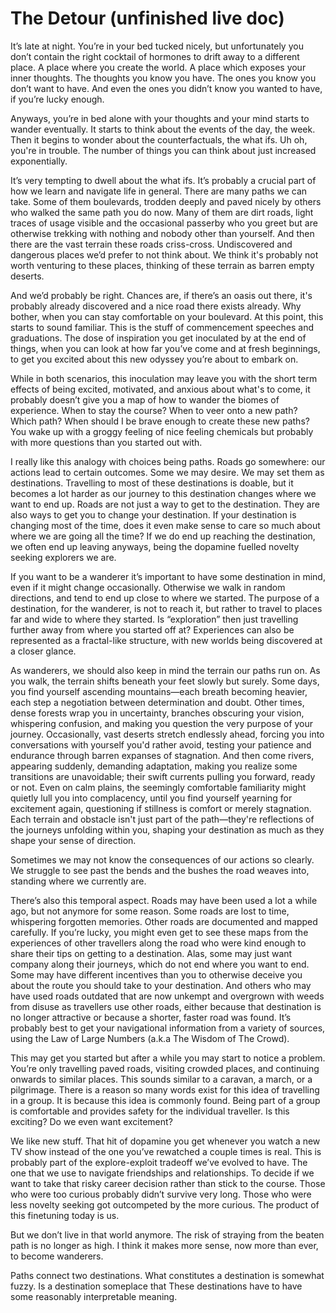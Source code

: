 # The Detour (unfinished live doc)
It’s late at night. You’re in your bed tucked nicely, but unfortunately you don’t contain the right cocktail of hormones to drift away to a different place. A place where you create the world. A place which exposes your inner thoughts. The thoughts you know you have. The ones you know you don’t want to have. And even the ones you didn’t know you wanted to have, if you’re lucky enough. 

Anyways, you’re in bed alone with your thoughts and your mind starts to wander eventually. It starts to think about the events of the day, the week. Then it begins to wonder about the counterfactuals, the what ifs. Uh oh, you're in trouble. The number of things you can think about just increased exponentially.

It’s very tempting to dwell about the what ifs. It’s probably a crucial part of how we learn and navigate life in general. There are many paths we can take. Some of them boulevards, trodden deeply and paved nicely by others who walked the same path you do now. Many of them are dirt roads, light traces of usage visible and the occasional passerby who you greet but are otherwise trekking with nothing and nobody other than yourself. And then there are the vast terrain these roads criss-cross. Undiscovered and dangerous places we’d prefer to not think about. We think it's probably not worth venturing to these places, thinking of these terrain as barren empty deserts. 

And we’d probably be right. Chances are, if there’s an oasis out there, it's probably already discovered and a nice road there exists already. Why bother, when you can stay comfortable on your boulevard. At this point, this starts to sound familiar. This is the stuff of commencement speeches and graduations. The dose of inspiration you get inoculated by at the end of things, when you can look at how far you’ve come and at fresh beginnings, to get you excited about this new odyssey you’re about to embark on.

While in both scenarios, this inoculation may leave you with the short term effects of being excited, motivated, and anxious about what's to come, it probably doesn’t give you a map of how to wander the biomes of experience. When to stay the course? When to veer onto a new path? Which path? When should I be brave enough to create these new paths? You wake up with a groggy feeling of nice feeling chemicals but probably with more questions than you started out with.

I really like this analogy with choices being paths. Roads go somewhere: our actions lead to certain outcomes. Some we may desire. We may set them as destinations. Travelling to most of these destinations is doable, but it becomes a lot harder as our journey to this destination changes where we want to end up. Roads are not just a way to get to the destination. They are also ways to get you to change your destination. If your destination is changing most of the time, does it even make sense to care so much about where we are going all the time? If we do end up reaching the destination, we often end up leaving anyways, being the dopamine fuelled novelty seeking explorers we are.

If you want to be a wanderer it’s important to have some destination in mind, even if it might change occasionally. Otherwise we walk in random directions, and tend to end up close to where we started. The purpose of a destination, for the wanderer, is not to reach it, but rather to travel to places far and wide to where they started. Is “exploration” then just travelling further away from where you started off at? Experiences can also be represented as a fractal-like structure, with new worlds being discovered at a closer glance.

As wanderers, we should also keep in mind the terrain our paths run on. As you walk, the terrain shifts beneath your feet slowly but surely. Some days, you find yourself ascending mountains—each breath becoming heavier, each step a negotiation between determination and doubt. Other times, dense forests wrap you in uncertainty, branches obscuring your vision, whispering confusion, and making you question the very purpose of your journey. Occasionally, vast deserts stretch endlessly ahead, forcing you into conversations with yourself you'd rather avoid, testing your patience and endurance through barren expanses of stagnation. And then come rivers, appearing suddenly, demanding adaptation, making you realize some transitions are unavoidable; their swift currents pulling you forward, ready or not. Even on calm plains, the seemingly comfortable familiarity might quietly lull you into complacency, until you find yourself yearning for excitement again, questioning if stillness is comfort or merely stagnation. Each terrain and obstacle isn't just part of the path—they're reflections of the journeys unfolding within you, shaping your destination as much as they shape your sense of direction.

Sometimes we may not know the consequences of our actions so clearly. We struggle to see past the bends and the bushes the road weaves into, standing where we currently are. 

There’s also this temporal aspect. Roads may have been used a lot a while ago, but not anymore for some reason. Some roads are lost to time, whispering forgotten memories. Other roads are documented and mapped carefully. If you’re lucky, you might even get to see these maps from the experiences of other travellers along the road who were kind enough to share their tips on getting to a destination. Alas, some may just want company along their journeys, which do not end where you want to end. Some may have different incentives than you to otherwise deceive you about the route you should take to your destination. And others who may have used roads outdated that are now unkempt and overgrown with weeds from disuse as travellers use other roads, either because that destination is no longer attractive or because a shorter, faster road was found. It’s probably best to get your navigational information from a variety of sources, using the Law of Large Numbers (a.k.a The Wisdom of The Crowd).

This may get you started but after a while you may start to notice a problem. You’re only travelling paved roads, visiting crowded places, and continuing onwards to similar places. This sounds similar to a caravan, a march, or a pilgrimage. There is a reason so many words exist for this idea of travelling in a group. It is because this idea is commonly found. Being part of a group is comfortable and provides safety for the individual traveller. Is this exciting? Do we even want excitement? 

We like new stuff. That hit of dopamine you get whenever you watch a new TV show instead of the one you’ve rewatched a couple times is real. This is probably part of the explore-exploit tradeoff we’ve evolved to have. The one that we use to navigate friendships and relationships. To decide if we want to take that risky career decision rather than stick to the course. Those who were too curious probably didn’t survive very long. Those who were less novelty seeking got outcompeted by the more curious. The product of this finetuning today is us.

But we don’t live in that world anymore. The risk of straying from the beaten path is no longer as high. I think it makes more sense, now more than ever, to become wanderers.

Paths connect two destinations. What constitutes a destination is somewhat fuzzy. Is a destination someplace that 
These destinations have to have some reasonably interpretable meaning. 



